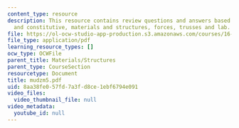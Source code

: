 ```yaml
---
content_type: resource
description: This resource contains review questions and answers based on compatibility
  and constitutive, materials and structures, forces, trusses and lab.
file: https://ol-ocw-studio-app-production.s3.amazonaws.com/courses/16-01-unified-engineering-i-ii-iii-iv-fall-2005-spring-2006/8aa38fe057fd7a3fd8ce1ebf6794e091_mudzm5.pdf
file_type: application/pdf
learning_resource_types: []
ocw_type: OCWFile
parent_title: Materials/Structures
parent_type: CourseSection
resourcetype: Document
title: mudzm5.pdf
uid: 8aa38fe0-57fd-7a3f-d8ce-1ebf6794e091
video_files:
  video_thumbnail_file: null
video_metadata:
  youtube_id: null
---
```

